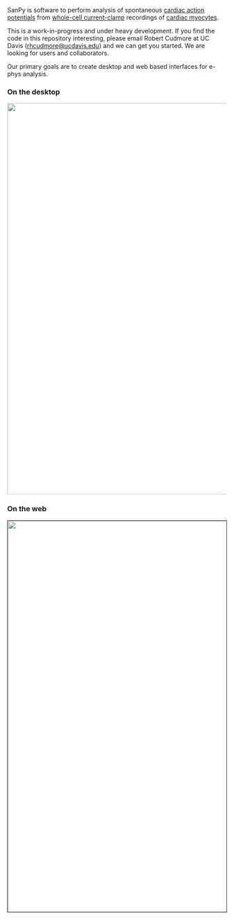 SanPy is software to perform analysis of spontaneous [cardiac action potentials][cardiac action potential] from [whole-cell current-clamp][patch-clamp] recordings of [cardiac myocytes].

This is a work-in-progress and under heavy development. If you find the code in this repository interesting, please email Robert Cudmore at UC Davis (rhcudmore@ucdavis.edu) and we can get you started. We are looking for users and collaborators.

Our primary goals are to create desktop and web based interfaces for e-phys analysis.

### On the desktop

<IMG SRC="../img/sanpy-pyqt-1.png" width=900>

### On the web

<IMG SRC="../img/dash-june4.png" width=900 border=1>

<!--
## For anyone interested

SanPy is pronounced ['senpai']['senpai']
-->

[cardiac action potential]: https://en.wikipedia.org/wiki/Cardiac_action_potential
[cardiac myocytes]: https://en.wikipedia.org/wiki/Cardiac_muscle_cell
[patch-clamp]: https://en.wikipedia.org/wiki/Patch_clamp

['senpai']: https://en.wikipedia.org/wiki/Senpai_and_k%C5%8Dhai
